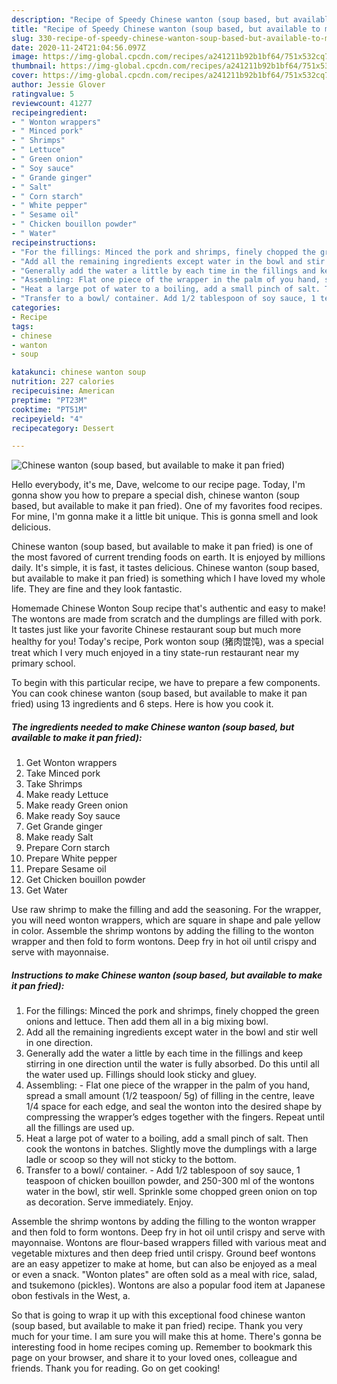 ```yaml
---
description: "Recipe of Speedy Chinese wanton (soup based, but available to make it pan fried)"
title: "Recipe of Speedy Chinese wanton (soup based, but available to make it pan fried)"
slug: 330-recipe-of-speedy-chinese-wanton-soup-based-but-available-to-make-it-pan-fried
date: 2020-11-24T21:04:56.097Z
image: https://img-global.cpcdn.com/recipes/a241211b92b1bf64/751x532cq70/chinese-wanton-soup-based-but-available-to-make-it-pan-fried-recipe-main-photo.jpg
thumbnail: https://img-global.cpcdn.com/recipes/a241211b92b1bf64/751x532cq70/chinese-wanton-soup-based-but-available-to-make-it-pan-fried-recipe-main-photo.jpg
cover: https://img-global.cpcdn.com/recipes/a241211b92b1bf64/751x532cq70/chinese-wanton-soup-based-but-available-to-make-it-pan-fried-recipe-main-photo.jpg
author: Jessie Glover
ratingvalue: 5
reviewcount: 41277
recipeingredient:
- " Wonton wrappers"
- " Minced pork"
- " Shrimps"
- " Lettuce"
- " Green onion"
- " Soy sauce"
- " Grande ginger"
- " Salt"
- " Corn starch"
- " White pepper"
- " Sesame oil"
- " Chicken bouillon powder"
- " Water"
recipeinstructions:
- "For the fillings: Minced the pork and shrimps, finely chopped the green onions and lettuce. Then add them all in a big mixing bowl."
- "Add all the remaining ingredients except water in the bowl and stir well in one direction."
- "Generally add the water a little by each time in the fillings and keep stirring in one direction until the water is fully absorbed. Do this until all the water used up. Fillings should look sticky and gluey."
- "Assembling: Flat one piece of the wrapper in the palm of you hand, spread a small amount (1/2 teaspoon/ 5g) of filling in the centre, leave 1/4 space for each edge, and seal the wonton into the desired shape by compressing the wrapper’s edges together with the fingers. Repeat until all the fillings are used up."
- "Heat a large pot of water to a boiling, add a small pinch of salt. Then cook the wontons in batches. Slightly move the dumplings with a large ladle or scoop so they will not sticky to the bottom."
- "Transfer to a bowl/ container. Add 1/2 tablespoon of soy sauce, 1 teaspoon of chicken bouillon powder, and 250-300 ml of the wontons water in the bowl, stir well. Sprinkle some chopped green onion on top as decoration. Serve immediately. Enjoy."
categories:
- Recipe
tags:
- chinese
- wanton
- soup

katakunci: chinese wanton soup 
nutrition: 227 calories
recipecuisine: American
preptime: "PT23M"
cooktime: "PT51M"
recipeyield: "4"
recipecategory: Dessert

---
```



![Chinese wanton (soup based, but available to make it pan fried)](https://img-global.cpcdn.com/recipes/a241211b92b1bf64/751x532cq70/chinese-wanton-soup-based-but-available-to-make-it-pan-fried-recipe-main-photo.jpg)

Hello everybody, it's me, Dave, welcome to our recipe page. Today, I'm gonna show you how to prepare a special dish, chinese wanton (soup based, but available to make it pan fried). One of my favorites food recipes. For mine, I'm gonna make it a little bit unique. This is gonna smell and look delicious.

Chinese wanton (soup based, but available to make it pan fried) is one of the most favored of current trending foods on earth. It is enjoyed by millions daily. It's simple, it is fast, it tastes delicious. Chinese wanton (soup based, but available to make it pan fried) is something which I have loved my whole life. They are fine and they look fantastic.

Homemade Chinese Wonton Soup recipe that&#39;s authentic and easy to make! The wontons are made from scratch and the dumplings are filled with pork. It tastes just like your favorite Chinese restaurant soup but much more healthy for you! Today&#39;s recipe, Pork wonton soup (猪肉馄饨), was a special treat which I very much enjoyed in a tiny state-run restaurant near my primary school.


To begin with this particular recipe, we have to prepare a few components. You can cook chinese wanton (soup based, but available to make it pan fried) using 13 ingredients and 6 steps. Here is how you cook it.

<!--inarticleads1-->

##### The ingredients needed to make Chinese wanton (soup based, but available to make it pan fried):

1. Get  Wonton wrappers
1. Take  Minced pork
1. Take  Shrimps
1. Make ready  Lettuce
1. Make ready  Green onion
1. Make ready  Soy sauce
1. Get  Grande ginger
1. Make ready  Salt
1. Prepare  Corn starch
1. Prepare  White pepper
1. Prepare  Sesame oil
1. Get  Chicken bouillon powder
1. Get  Water


Use raw shrimp to make the filling and add the seasoning. For the wrapper, you will need wonton wrappers, which are square in shape and pale yellow in color. Assemble the shrimp wontons by adding the filling to the wonton wrapper and then fold to form wontons. Deep fry in hot oil until crispy and serve with mayonnaise. 

<!--inarticleads2-->

##### Instructions to make Chinese wanton (soup based, but available to make it pan fried):

1. For the fillings: Minced the pork and shrimps, finely chopped the green onions and lettuce. Then add them all in a big mixing bowl.
1. Add all the remaining ingredients except water in the bowl and stir well in one direction.
1. Generally add the water a little by each time in the fillings and keep stirring in one direction until the water is fully absorbed. Do this until all the water used up. Fillings should look sticky and gluey.
1. Assembling: - Flat one piece of the wrapper in the palm of you hand, spread a small amount (1/2 teaspoon/ 5g) of filling in the centre, leave 1/4 space for each edge, and seal the wonton into the desired shape by compressing the wrapper’s edges together with the fingers. Repeat until all the fillings are used up.
1. Heat a large pot of water to a boiling, add a small pinch of salt. Then cook the wontons in batches. Slightly move the dumplings with a large ladle or scoop so they will not sticky to the bottom.
1. Transfer to a bowl/ container. - Add 1/2 tablespoon of soy sauce, 1 teaspoon of chicken bouillon powder, and 250-300 ml of the wontons water in the bowl, stir well. Sprinkle some chopped green onion on top as decoration. Serve immediately. Enjoy.


Assemble the shrimp wontons by adding the filling to the wonton wrapper and then fold to form wontons. Deep fry in hot oil until crispy and serve with mayonnaise. Wontons are flour-based wrappers filled with various meat and vegetable mixtures and then deep fried until crispy. Ground beef wontons are an easy appetizer to make at home, but can also be enjoyed as a meal or even a snack. &#34;Wonton plates&#34; are often sold as a meal with rice, salad, and tsukemono (pickles). Wontons are also a popular food item at Japanese obon festivals in the West, a. 

So that is going to wrap it up with this exceptional food chinese wanton (soup based, but available to make it pan fried) recipe. Thank you very much for your time. I am sure you will make this at home. There's gonna be interesting food in home recipes coming up. Remember to bookmark this page on your browser, and share it to your loved ones, colleague and friends. Thank you for reading. Go on get cooking!
